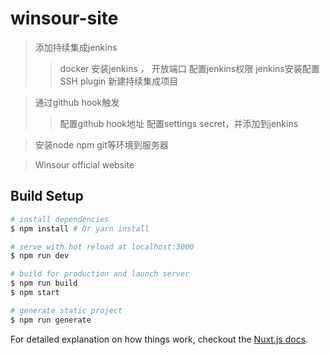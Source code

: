 # winsour-site
> 添加持续集成jenkins
>> docker
>> 安装jenkins ， 开放端口 
>> 配置jenkins权限
>> jenkins安装配置SSH plugin
>> 新建持续集成项目

> 通过github hook触发
>> 配置github hook地址 
>> 配置settings secret，并添加到jenkins

> 安装node npm git等环境到服务器


> Winsour official website

## Build Setup

``` bash
# install dependencies
$ npm install # Or yarn install

# serve with hot reload at localhost:3000
$ npm run dev

# build for production and launch server
$ npm run build
$ npm start

# generate static project
$ npm run generate
```

For detailed explanation on how things work, checkout the [Nuxt.js docs](https://github.com/nuxt/nuxt.js).
